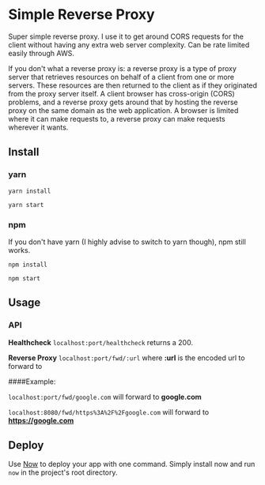 # Simple Reverse Proxy

Super simple reverse proxy. I use it to get around CORS requests for the client without having any extra web server complexity. Can be rate limited easily through AWS.

If you don't what a reverse proxy is: a reverse proxy is a type of proxy server that retrieves resources on behalf of a client from one or more servers. These resources are then returned to the client as if they originated from the proxy server itself.
A client browser has cross-origin (CORS) problems, and a reverse proxy gets around that by hosting the reverse proxy on the same domain as the web application. A browser is limited where it can make requests to, a reverse proxy can make requests wherever it wants.


## Install

### yarn

`yarn install` 

`yarn start`

### npm

If you don't have yarn (I highly advise to switch to yarn though), npm still works.

`npm install` 

`npm start
`


## Usage

### API

**Healthcheck** `localhost:port/healthcheck` returns a 200.

**Reverse Proxy** `localhost:port/fwd/:url` where **:url** is the encoded url to forward to


####Example:

`localhost:port/fwd/google.com` will forward to **google.com**

`localhost:8080/fwd/https%3A%2F%2Fgoogle.com` will forward to **https://google.com**


## Deploy

Use [Now](https://zeit.co/now) to deploy your app with one command. Simply install now and run `now` in the project's root directory.